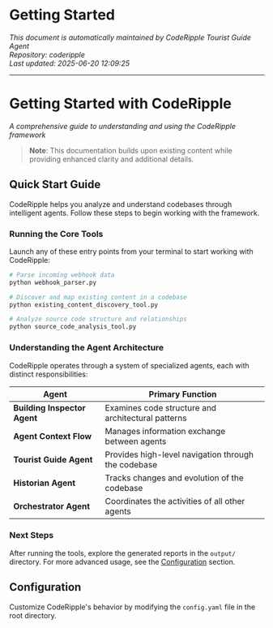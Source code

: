 # Getting Started

*This document is automatically maintained by CodeRipple Tourist Guide Agent*  
*Repository: coderipple*  
*Last updated: 2025-06-20 12:09:25*

---

# Getting Started with CodeRipple

*A comprehensive guide to understanding and using the CodeRipple framework*

> **Note**: This documentation builds upon existing content while providing enhanced clarity and additional details.

## Quick Start Guide

CodeRipple helps you analyze and understand codebases through intelligent agents. Follow these steps to begin working with the framework.

### Running the Core Tools

Launch any of these entry points from your terminal to start working with CodeRipple:

```bash
# Parse incoming webhook data
python webhook_parser.py

# Discover and map existing content in a codebase
python existing_content_discovery_tool.py

# Analyze source code structure and relationships
python source_code_analysis_tool.py
```

### Understanding the Agent Architecture

CodeRipple operates through a system of specialized agents, each with distinct responsibilities:

| Agent | Primary Function |
|-------|------------------|
| **Building Inspector Agent** | Examines code structure and architectural patterns |
| **Agent Context Flow** | Manages information exchange between agents |
| **Tourist Guide Agent** | Provides high-level navigation through the codebase |
| **Historian Agent** | Tracks changes and evolution of the codebase |
| **Orchestrator Agent** | Coordinates the activities of all other agents |

### Next Steps

After running the tools, explore the generated reports in the `output/` directory. For more advanced usage, see the [Configuration](#configuration) section.

## Configuration

Customize CodeRipple's behavior by modifying the `config.yaml` file in the root directory.
